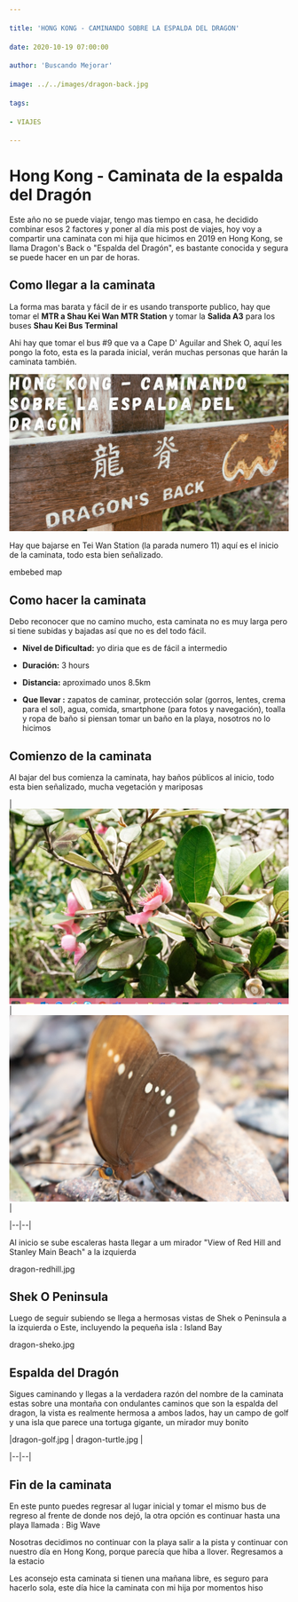 ```yaml
---

title: 'HONG KONG - CAMINANDO SOBRE LA ESPALDA DEL DRAGON'

date: 2020-10-19 07:00:00

author: 'Buscando Mejorar'

image: ../../images/dragon-back.jpg

tags:

- VIAJES

---
```


# Hong Kong - Caminata de la espalda del Dragón

Este año no se puede viajar, tengo mas tiempo en casa, he decidido combinar esos 2 factores y poner al día mis post de viajes, hoy voy a compartir una caminata con mi hija que hicimos en 2019 en Hong Kong, se llama Dragon's Back o "Espalda del Dragón", es bastante conocida y segura se puede hacer en un par de horas.

## Como llegar a la caminata

La forma mas barata y fácil de ir es usando transporte publico, hay que tomar el **MTR a Shau Kei Wan MTR Station** y tomar la **Salida A3** para los buses **Shau Kei Bus Terminal**

Ahi hay que tomar el bus #9 que va a Cape D' Aguilar and Shek O, aquí les pongo la foto, esta es la parada inicial, verán muchas personas que harán la caminata también.

![Bus #9](../../images/dragon-back.jpg)

Hay que bajarse en Tei Wan Station (la parada numero 11) aquí es el inicio de la caminata, todo esta bien señalizado.

embebed map

## Como hacer la caminata

Debo reconocer que no camino mucho, esta caminata no es muy larga pero si tiene subidas y bajadas así que no es del todo fácil.

- **Nivel de Dificultad:** yo diria que es de fácil a intermedio

- **Duración:** 3 hours

- **Distancia:** aproximado unos 8.5km

- **Que llevar :** zapatos de caminar, protección solar (gorros, lentes, crema para el sol), agua, comida, smartphone (para fotos y navegación), toalla y ropa de baño si piensan tomar un baño en la playa, nosotros no lo hicimos

## Comienzo de la caminata

Al bajar del bus comienza la caminata, hay baños públicos al inicio, todo esta bien señalizado, mucha vegetación y mariposas



|![Flor](../../images/dragon-flor.jpg)| ![mariposa](../../images/dragon-mariposa.jpg) |

|--|--|

Al inicio se sube escaleras hasta llegar a um mirador "View of Red Hill and Stanley Main Beach" a la izquierda

dragon-redhill.jpg

## Shek O Peninsula

Luego de seguir subiendo se llega a hermosas vistas de Shek o Peninsula a la izquierda o Este, incluyendo la pequeña isla : Island Bay

dragon-sheko.jpg

## Espalda del Dragón

Sigues caminando y llegas a la verdadera razón del nombre de la caminata estas sobre una montaña con ondulantes caminos que son la espalda del dragon, la vista es realmente hermosa a ambos lados, hay un campo de golf y una isla que parece una tortuga gigante, un mirador muy bonito

|dragon-golf.jpg | dragon-turtle.jpg |

|--|--|

## Fin de la caminata

En este punto puedes regresar al lugar inicial y tomar el mismo bus de regreso al frente de donde nos dejó, la otra opción es continuar hasta una playa llamada : Big Wave

Nosotras decidimos no continuar con la playa salir a la pista y continuar con nuestro día en Hong Kong, porque parecía que hiba a llover. Regresamos a la estacio

Les aconsejo esta caminata si tienen una mañana libre, es seguro para hacerlo sola, este día hice la caminata con mi hija por momentos hiso
